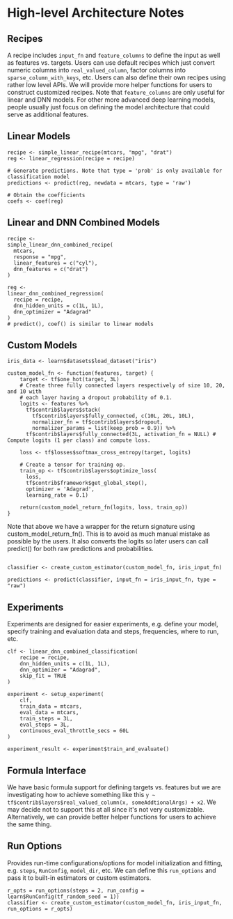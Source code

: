 # High-level Architecture Notes 

## Recipes

A recipe includes `input_fn` and `feature_columns` to define the input as well as features vs. targets. Users can use default recipes which just convert numeric columns into `real_valued_column`, factor columns into `sparse_column_with_keys`, etc. Users can also define their own recipes using rather low level APIs. We will provide more helper functions for users to construct customized recipes. Note that `feature_columns` are only useful for linear and DNN models. For other more advanced deep learning models, people usually just focus on defining the model architecture that could serve as additional features.


## Linear Models

```
recipe <- simple_linear_recipe(mtcars, "mpg", "drat")
reg <- linear_regression(recipe = recipe)

# Generate predictions. Note that type = 'prob' is only available for classification model
predictions <- predict(reg, newdata = mtcars, type = 'raw')

# Obtain the coefficients
coefs <- coef(reg)
```

## Linear and DNN Combined Models

```
recipe <-
simple_linear_dnn_combined_recipe(
  mtcars,
  response = "mpg",
  linear_features = c("cyl"),
  dnn_features = c("drat")
)

reg <-
linear_dnn_combined_regression(
  recipe = recipe,
  dnn_hidden_units = c(1L, 1L),
  dnn_optimizer = "Adagrad"
)
# predict(), coef() is similar to linear models
```

## Custom Models
```
iris_data <- learn$datasets$load_dataset("iris")

custom_model_fn <- function(features, target) {
	target <- tf$one_hot(target, 3L)
    # Create three fully connected layers respectively of size 10, 20, and 10 with
    # each layer having a dropout probability of 0.1.
    logits <- features %>%
      tf$contrib$layers$stack(
        tf$contrib$layers$fully_connected, c(10L, 20L, 10L),
        normalizer_fn = tf$contrib$layers$dropout,
        normalizer_params = list(keep_prob = 0.9)) %>%
      tf$contrib$layers$fully_connected(3L, activation_fn = NULL) # Compute logits (1 per class) and compute loss.

    loss <- tf$losses$softmax_cross_entropy(target, logits)

    # Create a tensor for training op.
    train_op <- tf$contrib$layers$optimize_loss(
      loss,
      tf$contrib$framework$get_global_step(),
      optimizer = 'Adagrad',
      learning_rate = 0.1)

    return(custom_model_return_fn(logits, loss, train_op))
}
```

Note that above we have a wrapper for the return signature using custom_model_return_fn(). This is to avoid as much manual mistake as possible by the users. It also converts the logits so later users can call predict() for both raw predictions and probabilities.

```

classifier <- create_custom_estimator(custom_model_fn, iris_input_fn)

predictions <- predict(classifier, input_fn = iris_input_fn, type = "raw")
```


## Experiments

Experiments are designed for easier experiments, e.g. define your model, specify training and evaluation data and steps, frequencies, where to run, etc. 

```
clf <- linear_dnn_combined_classification(
	recipe = recipe,
	dnn_hidden_units = c(1L, 1L),
	dnn_optimizer = "Adagrad",
	skip_fit = TRUE
)

experiment <- setup_experiment(
	clf,
	train_data = mtcars,
	eval_data = mtcars,
	train_steps = 3L,
	eval_steps = 3L,
	continuous_eval_throttle_secs = 60L
)

experiment_result <- experiment$train_and_evaluate()
```

## Formula Interface

We have basic formula support for defining targets vs. features but we are investigating how to achieve something like this `y ~ tf$contrib$layers$real_valued_column(x, someAddtionalArgs) + x2`. We may decide not to support this at all since it's not very customizable. Alternatively, we can provide better helper functions for users to achieve the same thing.

## Run Options

Provides run-time configurations/options for model initialization and fitting, e.g. `steps`, `RunConfig`, `model_dir`, etc. We can define this `run_options` and pass it to built-in estimators or custom estimators.

```
r_opts = run_options(steps = 2, run_config = learn$RunConfig(tf_random_seed = 1))
classifier <- create_custom_estimator(custom_model_fn, iris_input_fn, run_options = r_opts)
```